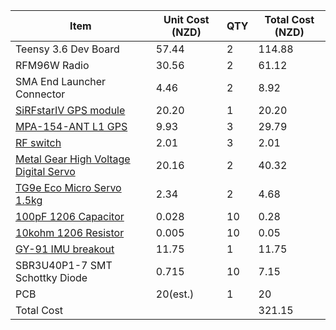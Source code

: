 |Item|Unit Cost (NZD)|QTY|Total Cost (NZD)|
|----|---------|---|----------|
|Teensy 3.6 Dev Board|57.44|2|114.88|
|RFM96W Radio| 30.56|2|61.12|
|SMA End Launcher Connector|4.46|2|8.92|
|[SiRFstarIV GPS module](http://nz.element14.com/maestro-wireless-solutions/a2200a/gps-module-rom-based-mini-outline/dp/228169401#anchorTechnicalDOCS)|20.20|1|20.20|
|[MPA-154-ANT L1 GPS](http://nz.element14.com/maxtena/mpa-154/ant-l1-gps-passive-embedded-15mm/dp/2281625#anchorTechnicalDOCS)|9.93|3|29.79|
|[RF switch](http://nz.element14.com/skyworks-solutions/as214-92lf/ic-switch-rf-spdt-0-01-3-0ghz/dp/1753767)|2.01|3|2.01|
|[Metal Gear High Voltage Digital Servo ](https://hobbyking.com/en_us/jx-pdi-hv2546mg-metal-gear-high-voltage-digital-park-servo-6-6kg-0-10sec-26-32g.html)|20.16|2|40.32|
|[TG9e Eco Micro Servo 1.5kg](https://hobbyking.com/en_us/turnigytm-tg9e-eco-micro-servo-1-5kg-0-10sec-9g.html?wrh_pdp=3)|2.34|2|4.68|
|[100pF 1206 Capacitor](http://nz.element14.com/walsin/1206n101j500ct/capacitor-mlcc-np0-100pf-50v-1206/dp/2497125)|0.028|10|0.28|
|[10kohm 1206 Resistor](http://nz.element14.com/walsin/wr12x1002ftl/res-thick-film-10k-1-200v-1206/dp/2502605)|0.005|10|0.05|
|[GY-91 IMU breakout](https://www.banggood.com/GY-91-MPU9250-BMP280-10DOF-Acceleration-Gyroscope-Compass-Nine-Shaft-Sensor-Module-p-1129541.html)|11.75|1|11.75|
|SBR3U40P1-7 SMT Schottky Diode|0.715|10|7.15|
|PCB|20(est.)|1|20|
|Total Cost|||321.15|